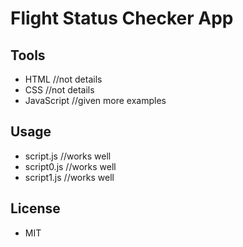 # Flight Status Checker App

## Tools
- HTML //not details
- CSS //not details
- JavaScript //given more examples

## Usage
- script.js //works well
- script0.js //works well
- script1.js //works well

## License
- MIT